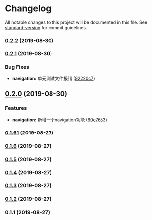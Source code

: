 # Changelog

All notable changes to this project will be documented in this file. See [standard-version](https://github.com/conventional-changelog/standard-version) for commit guidelines.

### [0.2.2](https://github.com/linwens/xue/compare/v0.2.1...v0.2.2) (2019-08-30)

### [0.2.1](https://github.com/linwens/xue/compare/v0.2.0...v0.2.1) (2019-08-30)


### Bug Fixes

* **navigation:** 单元测试文件报错 ([92220c7](https://github.com/linwens/xue/commit/92220c7))

## [0.2.0](https://github.com/linwens/xue/compare/v0.1.61...v0.2.0) (2019-08-30)


### Features

* **navigation:** 新增一个navigation功能 ([60e7653](https://github.com/linwens/xue/commit/60e7653))

### [0.1.61](https://github.com/linwens/xue/compare/v0.1.6...v0.1.61) (2019-08-27)

### [0.1.6](https://github.com/linwens/xue/compare/v0.1.5...v0.1.6) (2019-08-27)

### [0.1.5](https://github.com/linwens/xue/compare/v0.1.4...v0.1.5) (2019-08-27)

### [0.1.4](https://github.com/linwens/xue/compare/v0.1.3...v0.1.4) (2019-08-27)

### [0.1.3](https://github.com/linwens/xue/compare/v0.1.2...v0.1.3) (2019-08-27)

### [0.1.2](https://github.com/linwens/xue/compare/v0.1.1...v0.1.2) (2019-08-27)

### 0.1.1 (2019-08-27)
